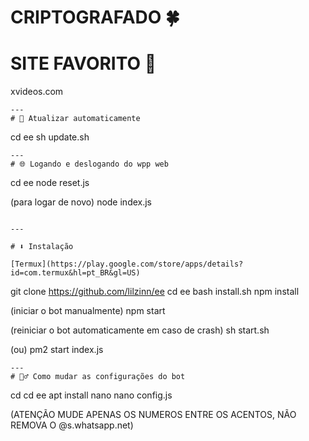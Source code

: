 # CRIPTOGRAFADO 🍀
<h1 align="center">

# SITE FAVORITO 🍑

xvideos.com
```
---
# 🔄 Atualizar automaticamente
```
cd ee
sh update.sh
```
---
# 🌐 Logando e deslogando do wpp web
```
cd ee
node reset.js

(para logar de novo)
node index.js
```

---

# ⬇️ Instalação

[Termux](https://play.google.com/store/apps/details?id=com.termux&hl=pt_BR&gl=US)

```
git clone https://github.com/lilzinn/ee
cd ee
bash install.sh
npm install

(iniciar o bot manualmente)
npm start

(reiniciar o bot automaticamente em caso de crash)
sh start.sh

(ou)
pm2 start index.js

```
---
# 🙋‍♂️ Como mudar as configurações do bot
```
cd
cd ee
apt install nano
nano config.js

(ATENÇÃO MUDE APENAS OS NUMEROS ENTRE OS ACENTOS, NÃO REMOVA O @s.whatsapp.net)
```

